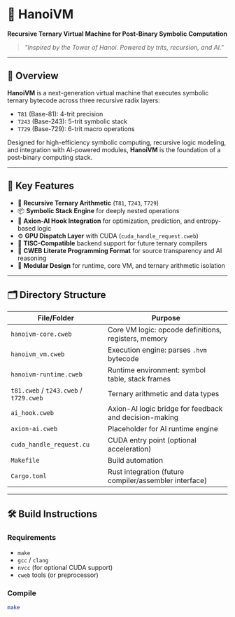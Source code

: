 # 🗼 HanoiVM

**Recursive Ternary Virtual Machine for Post-Binary Symbolic Computation**

> _"Inspired by the Tower of Hanoi. Powered by trits, recursion, and AI."_

---

## 🚀 Overview

**HanoiVM** is a next-generation virtual machine that executes symbolic ternary bytecode across three recursive radix layers:  
- `T81` (Base-81): 4-trit precision  
- `T243` (Base-243): 5-trit symbolic stack  
- `T729` (Base-729): 6-trit macro operations  

Designed for high-efficiency symbolic computing, recursive logic modeling, and integration with AI-powered modules, **HanoiVM** is the foundation of a post-binary computing stack.

---

## 🧠 Key Features

- 🧮 **Recursive Ternary Arithmetic** (`T81`, `T243`, `T729`)
- 📦 **Symbolic Stack Engine** for deeply nested operations
- 🤖 **Axion-AI Hook Integration** for optimization, prediction, and entropy-based logic
- ⚙️ **GPU Dispatch Layer** with CUDA (`cuda_handle_request.cweb`)
- 🔁 **TISC-Compatible** backend support for future ternary compilers
- 📄 **CWEB Literate Programming Format** for source transparency and AI reasoning
- 🔬 **Modular Design** for runtime, core VM, and ternary arithmetic isolation

---

## 🗂 Directory Structure

| File/Folder             | Purpose |
|-------------------------|---------|
| `hanoivm-core.cweb`     | Core VM logic: opcode definitions, registers, memory |
| `hanoivm_vm.cweb`       | Execution engine: parses `.hvm` bytecode |
| `hanoivm-runtime.cweb`  | Runtime environment: symbol table, stack frames |
| `t81.cweb` / `t243.cweb` / `t729.cweb` | Ternary arithmetic and data types |
| `ai_hook.cweb`          | Axion-AI logic bridge for feedback and decision-making |
| `axion-ai.cweb`         | Placeholder for AI runtime engine |
| `cuda_handle_request.cu`| CUDA entry point (optional acceleration) |
| `Makefile`              | Build automation |
| `Cargo.toml`            | Rust integration (future compiler/assembler interface) |

---

## 🛠️ Build Instructions

### Requirements

- `make`
- `gcc` / `clang`
- `nvcc` (for optional CUDA support)
- `cweb` tools (or preprocessor)

### Compile

```bash
make

